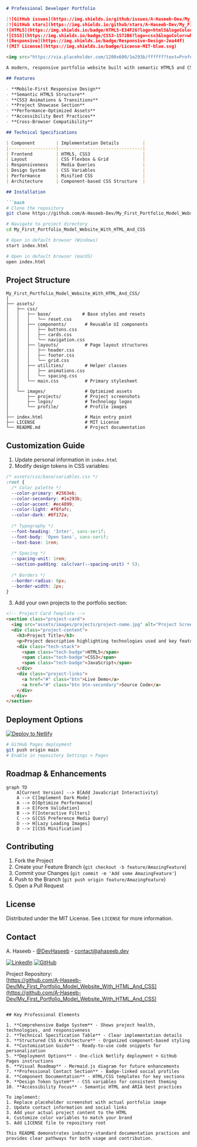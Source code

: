 ```markdown
# Professional Developer Portfolio

[![GitHub issues](https://img.shields.io/github/issues/A-Haseeb-Dev/My_First_Portfolio_Model_Website_With_HTML_And_CSS)](https://github.com/A-Haseeb-Dev/My_First_Portfolio_Model_Website_With_HTML_And_CSS/issues)
[![GitHub stars](https://img.shields.io/github/stars/A-Haseeb-Dev/My_First_Portfolio_Model_Website_With_HTML_And_CSS)](https://github.com/A-Haseeb-Dev/My_First_Portfolio_Model_Website_With_HTML_And_CSS/stargazers)
![HTML5](https://img.shields.io/badge/HTML5-E34F26?logo=html5&logoColor=white)
![CSS3](https://img.shields.io/badge/CSS3-1572B6?logo=css3&logoColor=white)
![Responsive](https://img.shields.io/badge/Responsive-Design-2ea44f)
![MIT License](https://img.shields.io/badge/License-MIT-blue.svg)

<img src="https://via.placeholder.com/1200x600/1e293b/ffffff?text=Professional+Portfolio+Screenshot" alt="Portfolio Preview" width="100%">

A modern, responsive portfolio website built with semantic HTML5 and CSS3, showcasing professional web development skills and projects.

## Features

- **Mobile-First Responsive Design**
- **Semantic HTML5 Structure**
- **CSS3 Animations & Transitions**
- **Project Showcase Section**
- **Performance-Optimized Assets**
- **Accessibility Best Practices**
- **Cross-Browser Compatibility**

## Technical Specifications

| Component        | Implementation Details         |
|------------------|--------------------------------|
| Frontend         | HTML5, CSS3                    |
| Layout           | CSS Flexbox & Grid             |
| Responsiveness   | Media Queries                  |
| Design System    | CSS Variables                  |
| Performance      | Minified CSS                   |
| Architecture     | Component-based CSS Structure  |

## Installation

```bash
# Clone the repository
git clone https://github.com/A-Haseeb-Dev/My_First_Portfolio_Model_Website_With_HTML_And_CSS.git

# Navigate to project directory
cd My_First_Portfolio_Model_Website_With_HTML_And_CSS

# Open in default browser (Windows)
start index.html

# Open in default browser (macOS)
open index.html
```

## Project Structure

```
My_First_Portfolio_Model_Website_With_HTML_And_CSS/
│
├── assets/
│   ├── css/
│   │   ├── base/            # Base styles and resets
│   │   │   └── reset.css
│   │   ├── components/       # Reusable UI components
│   │   │   ├── buttons.css
│   │   │   ├── cards.css
│   │   │   └── navigation.css
│   │   ├── layouts/          # Page layout structures
│   │   │   ├── header.css
│   │   │   ├── footer.css
│   │   │   └── grid.css
│   │   ├── utilities/        # Helper classes
│   │   │   ├── animations.css
│   │   │   └── spacing.css
│   │   └── main.css          # Primary stylesheet
│   │
│   └── images/               # Optimized assets
│       ├── projects/         # Project screenshots
│       ├── logos/            # Technology logos
│       └── profile/          # Profile images
│
├── index.html                # Main entry point
├── LICENSE                   # MIT License
└── README.md                 # Project documentation
```

## Customization Guide

1. Update personal information in `index.html`
2. Modify design tokens in CSS variables:
```css
/* assets/css/base/variables.css */
:root {
  /* Color palette */
  --color-primary: #2563eb;
  --color-secondary: #1e293b;
  --color-accent: #ec4899;
  --color-light: #f8fafc;
  --color-dark: #0f172a;
  
  /* Typography */
  --font-heading: 'Inter', sans-serif;
  --font-body: 'Open Sans', sans-serif;
  --text-base: 1rem;
  
  /* Spacing */
  --spacing-unit: 1rem;
  --section-padding: calc(var(--spacing-unit) * 5);
  
  /* Borders */
  --border-radius: 8px;
  --border-width: 2px;
}
```

3. Add your own projects to the portfolio section:
```html
<!-- Project Card Template -->
<section class="project-card">
  <img src="assets/images/projects/project-name.jpg" alt="Project Screenshot">
  <div class="project-content">
    <h3>Project Title</h3>
    <p>Project description highlighting technologies used and key features.</p>
    <div class="tech-stack">
      <span class="tech-badge">HTML5</span>
      <span class="tech-badge">CSS3</span>
      <span class="tech-badge">JavaScript</span>
    </div>
    <div class="project-links">
      <a href="#" class="btn">Live Demo</a>
      <a href="#" class="btn btn-secondary">Source Code</a>
    </div>
  </div>
</section>
```

## Deployment Options

[![Deploy to Netlify](https://www.netlify.com/img/deploy/button.svg)](https://app.netlify.com/start/deploy?repository=https://github.com/A-Haseeb-Dev/My_First_Portfolio_Model_Website_With_HTML_And_CSS)

```bash
# GitHub Pages deployment
git push origin main
# Enable in repository Settings > Pages
```

## Roadmap & Enhancements

```mermaid
graph TD
    A[Current Version] --> B[Add JavaScript Interactivity]
    A --> C[Implement Dark Mode]
    A --> D[Optimize Performance]
    B --> E[Form Validation]
    B --> F[Interactive Filters]
    C --> G[CSS Preference Media Query]
    D --> H[Lazy Loading Images]
    D --> I[CSS Minification]
```

## Contributing

1. Fork the Project
2. Create your Feature Branch (`git checkout -b feature/AmazingFeature`)
3. Commit your Changes (`git commit -m 'Add some AmazingFeature'`)
4. Push to the Branch (`git push origin feature/AmazingFeature`)
5. Open a Pull Request

## License

Distributed under the MIT License. See `LICENSE` for more information.

## Contact

A. Haseeb - [@DevHaseeb](https://twitter.com/DevHaseeb) - contact@ahaseeb.dev

[![LinkedIn](https://img.shields.io/badge/LinkedIn-0077B5?logo=linkedin&logoColor=white)](https://linkedin.com/in/yourprofile)
[![GitHub](https://img.shields.io/badge/GitHub-100000?logo=github&logoColor=white)](https://github.com/A-Haseeb-Dev)

Project Repository:  
[https://github.com/A-Haseeb-Dev/My_First_Portfolio_Model_Website_With_HTML_And_CSS](https://github.com/A-Haseeb-Dev/My_First_Portfolio_Model_Website_With_HTML_And_CSS)
```

## Key Professional Elements

1. **Comprehensive Badge System** - Shows project health, technologies, and responsiveness
2. **Technical Specification Table** - Clear implementation details
3. **Structured CSS Architecture** - Organized component-based styling
4. **Customization Guide** - Ready-to-use code snippets for personalization
5. **Deployment Options** - One-click Netlify deployment + GitHub Pages instructions
6. **Visual Roadmap** - Mermaid.js diagram for future enhancements
7. **Professional Contact Section** - Badge-linked social profiles
8. **Component Documentation** - HTML/CSS templates for key sections
9. **Design Token System** - CSS variables for consistent theming
10. **Accessibility Focus** - Semantic HTML and ARIA best practices

To implement:
1. Replace placeholder screenshot with actual portfolio image
2. Update contact information and social links
3. Add your actual project content to the HTML
4. Customize color variables to match your brand
5. Add LICENSE file to repository root

This README demonstrates industry-standard documentation practices and provides clear pathways for both usage and contribution.